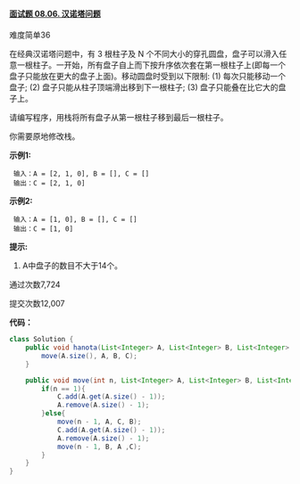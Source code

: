 #### [面试题 08.06. 汉诺塔问题](https://leetcode-cn.com/problems/hanota-lcci/)

难度简单36

在经典汉诺塔问题中，有 3 根柱子及 N 个不同大小的穿孔圆盘，盘子可以滑入任意一根柱子。一开始，所有盘子自上而下按升序依次套在第一根柱子上(即每一个盘子只能放在更大的盘子上面)。移动圆盘时受到以下限制:
(1) 每次只能移动一个盘子;
(2) 盘子只能从柱子顶端滑出移到下一根柱子;
(3) 盘子只能叠在比它大的盘子上。

请编写程序，用栈将所有盘子从第一根柱子移到最后一根柱子。

你需要原地修改栈。

**示例1:**

```
 输入：A = [2, 1, 0], B = [], C = []
 输出：C = [2, 1, 0]
```

**示例2:**

```
 输入：A = [1, 0], B = [], C = []
 输出：C = [1, 0]
```

**提示:**

1. A中盘子的数目不大于14个。

通过次数7,724

提交次数12,007



**代码：**

```java
class Solution {
    public void hanota(List<Integer> A, List<Integer> B, List<Integer> C) {
        move(A.size(), A, B, C);
    }

    public void move(int n, List<Integer> A, List<Integer> B, List<Integer> C){
        if(n == 1){
            C.add(A.get(A.size() - 1));
            A.remove(A.size() - 1);
        }else{
            move(n - 1, A, C, B);
            C.add(A.get(A.size() - 1));
            A.remove(A.size() - 1);
            move(n - 1, B, A ,C);
        }
    }
}
```

